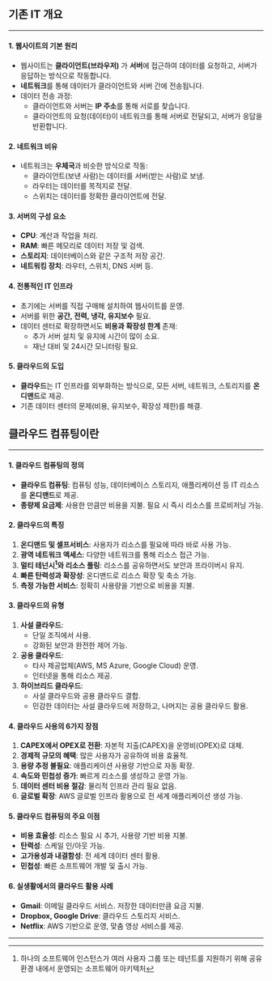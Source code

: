 ## 기존 IT 개요
---
#### 1. **웹사이트의 기본 원리**

- 웹사이트는 **클라이언트(브라우저)** 가 **서버**에 접근하여 데이터를 요청하고, 서버가 응답하는 방식으로 작동합니다.
- **네트워크**를 통해 데이터가 클라이언트와 서버 간에 전송됩니다.
- 데이터 전송 과정:
    - 클라이언트와 서버는 **IP 주소**를 통해 서로를 찾습니다.
    - 클라이언트의 요청(데이터)이 네트워크를 통해 서버로 전달되고, 서버가 응답을 반환합니다.

#### 2. **네트워크 비유**

- 네트워크는 **우체국**과 비슷한 방식으로 작동:
    - 클라이언트(보낸 사람)는 데이터를 서버(받는 사람)로 보냄.
    - 라우터는 데이터를 목적지로 전달.
    - 스위치는 데이터를 정확한 클라이언트에 전달.

#### 3. **서버의 구성 요소**

- **CPU**: 계산과 작업을 처리.
- **RAM**: 빠른 메모리로 데이터 저장 및 검색.
- **스토리지**: 데이터베이스와 같은 구조적 저장 공간.
- **네트워킹 장치**: 라우터, 스위치, DNS 서버 등.

#### 4. **전통적인 IT 인프라**

- 초기에는 서버를 직접 구매해 설치하여 웹사이트를 운영.
- 서버를 위한 **공간, 전력, 냉각, 유지보수** 필요.
- 데이터 센터로 확장하면서도 **비용과 확장성 한계** 존재:
    - 추가 서버 설치 및 유지에 시간이 많이 소요.
    - 재난 대비 및 24시간 모니터링 필요.

#### 5. **클라우드의 도입**

- **클라우드**는 IT 인프라를 외부화하는 방식으로, 모든 서버, 네트워크, 스토리지를 **온디맨드**로 제공.
- 기존 데이터 센터의 문제(비용, 유지보수, 확장성 제한)를 해결.

## 클라우드 컴퓨팅이란
---
#### 1. **클라우드 컴퓨팅의 정의**

- **클라우드 컴퓨팅**: 컴퓨팅 성능, 데이터베이스 스토리지, 애플리케이션 등 IT 리소스를 **온디맨드**로 제공.
- **종량제 요금제**: 사용한 만큼만 비용을 지불. 필요 시 즉시 리소스를 프로비저닝 가능.

#### 2. **클라우드의 특징**

1. **온디맨드 및 셀프서비스**: 사용자가 리소스를 필요에 따라 바로 사용 가능.
2. **광역 네트워크 액세스**: 다양한 네트워크를 통해 리소스 접근 가능.
3. **멀티 테넌시[^1]와 리소스 풀링**: 리소스를 공유하면서도 보안과 프라이버시 유지.
4. **빠른 탄력성과 확장성**: 온디맨드로 리소스 확장 및 축소 가능.
5. **측정 가능한 서비스**: 정확히 사용량을 기반으로 비용을 지불.

#### 3. **클라우드의 유형**

1. **사설 클라우드**:
    - 단일 조직에서 사용.
    - 강화된 보안과 완전한 제어 가능.
2. **공용 클라우드**:
    - 타사 제공업체(AWS, MS Azure, Google Cloud) 운영.
    - 인터넷을 통해 리소스 제공.
3. **하이브리드 클라우드**:
    - 사설 클라우드와 공용 클라우드 결합.
    - 민감한 데이터는 사설 클라우드에 저장하고, 나머지는 공용 클라우드 활용.

#### 4. **클라우드 사용의 6가지 장점**

1. **CAPEX에서 OPEX로 전환**: 자본적 지출(CAPEX)을 운영비(OPEX)로 대체.
2. **경제적 규모의 혜택**: 많은 사용자가 공유하여 비용 효율적.
3. **용량 추정 불필요**: 애플리케이션 사용량 기반으로 자동 확장.
4. **속도와 민첩성 증가**: 빠르게 리소스를 생성하고 운영 가능.
5. **데이터 센터 비용 절감**: 물리적 인프라 관리 필요 없음.
6. **글로벌 확장**: AWS 글로벌 인프라 활용으로 전 세계 애플리케이션 생성 가능.

#### 5. **클라우드 컴퓨팅의 주요 이점**

- **비용 효율성**: 리소스 필요 시 추가, 사용량 기반 비용 지불.
- **탄력성**: 스케일 인/아웃 가능.
- **고가용성과 내결함성**: 전 세계 데이터 센터 활용.
- **민첩성**: 빠른 소프트웨어 개발 및 출시 가능.

#### 6. **실생활에서의 클라우드 활용 사례**

- **Gmail**: 이메일 클라우드 서비스. 저장한 데이터만큼 요금 지불.
- **Dropbox, Google Drive**: 클라우드 스토리지 서비스.
- **Netflix**: AWS 기반으로 운영, 맞춤 영상 서비스를 제공.
---
[^1]: 하나의 소프트웨어 인스턴스가 여러 사용자 그룹 또는 테넌트를 지원하기 위해 공유 환경 내에서 운영되는 소프트웨어 아키텍처
